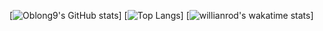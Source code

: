 [![Oblong9's GitHub stats](https://github-readme-stats.vercel.app/api?username=Oblong9&show_icons=true&theme=gradient)]
[![Top Langs](https://github-readme-stats.vercel.app/api/top-langs/?username=anuraghazra)]
[![willianrod's wakatime stats](https://github-readme-stats.vercel.app/api/wakatime?username=willianrod)]
